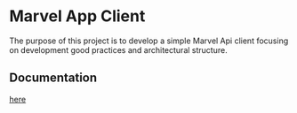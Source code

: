 # Marvel App Client

The purpose of this project is to develop a simple Marvel Api client focusing on development  good practices and architectural structure.

## Documentation
[here](MarvelApp.docx)
